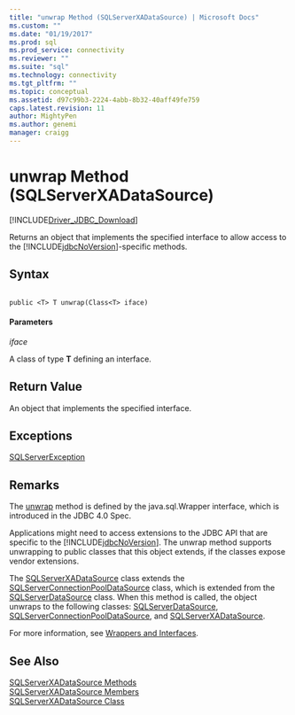 ```yaml
---
title: "unwrap Method (SQLServerXADataSource) | Microsoft Docs"
ms.custom: ""
ms.date: "01/19/2017"
ms.prod: sql
ms.prod_service: connectivity
ms.reviewer: ""
ms.suite: "sql"
ms.technology: connectivity
ms.tgt_pltfrm: ""
ms.topic: conceptual
ms.assetid: d97c99b3-2224-4abb-8b32-40aff49fe759
caps.latest.revision: 11
author: MightyPen
ms.author: genemi
manager: craigg
---
```

# unwrap Method (SQLServerXADataSource)
[!INCLUDE[Driver_JDBC_Download](../../../includes/driver_jdbc_download.md)]

  Returns an object that implements the specified interface to allow access to the [!INCLUDE[jdbcNoVersion](../../../includes/jdbcnoversion_md.md)]-specific methods.  
  
## Syntax  
  
```  
  
public <T> T unwrap(Class<T> iface)  
```  
  
#### Parameters  
 *iface*  
  
 A class of type **T** defining an interface.  
  
## Return Value  
 An object that implements the specified interface.  
  
## Exceptions  
 [SQLServerException](../../../connect/jdbc/reference/sqlserverexception-class.md)  
  
## Remarks  
 The [unwrap](../../../connect/jdbc/reference/unwrap-method-sqlserverxadatasource.md) method is defined by the java.sql.Wrapper interface, which is introduced in the JDBC 4.0 Spec.  
  
 Applications might need to access extensions to the JDBC API that are specific to the [!INCLUDE[jdbcNoVersion](../../../includes/jdbcnoversion_md.md)]. The unwrap method supports unwrapping to public classes that this object extends, if the classes expose vendor extensions.  
  
 The [SQLServerXADataSource](../../../connect/jdbc/reference/sqlserverxadatasource-class.md) class extends the [SQLServerConnectionPoolDataSource](../../../connect/jdbc/reference/sqlserverconnectionpooldatasource-class.md) class, which is extended from the [SQLServerDataSource](../../../connect/jdbc/reference/sqlserverdatasource-class.md) class. When this method is called, the object unwraps to the following classes: [SQLServerDataSource](../../../connect/jdbc/reference/sqlserverdatasource-class.md), [SQLServerConnectionPoolDataSource](../../../connect/jdbc/reference/sqlserverconnectionpooldatasource-class.md), and [SQLServerXADataSource](../../../connect/jdbc/reference/sqlserverxadatasource-class.md).  
  
 For more information, see [Wrappers and Interfaces](../../../connect/jdbc/wrappers-and-interfaces.md).  
  
## See Also  
 [SQLServerXADataSource Methods](../../../connect/jdbc/reference/sqlserverxadatasource-methods.md)   
 [SQLServerXADataSource Members](../../../connect/jdbc/reference/sqlserverxadatasource-members.md)   
 [SQLServerXADataSource Class](../../../connect/jdbc/reference/sqlserverxadatasource-class.md)  
  
  
